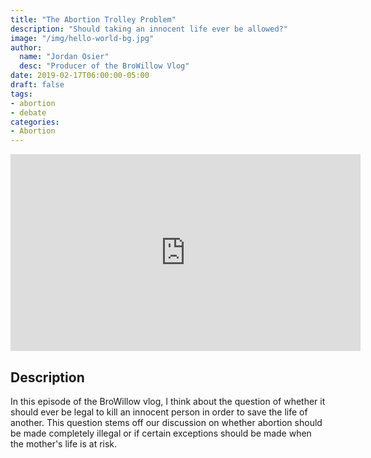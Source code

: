 ```yaml
---
title: "The Abortion Trolley Problem"
description: "Should taking an innocent life ever be allowed?"
image: "/img/hello-world-bg.jpg"
author:
  name: "Jordan Osier"
  desc: "Producer of the BroWillow Vlog"
date: 2019-02-17T06:00:00-05:00
draft: false
tags:
- abortion
- debate
categories:
- Abortion
---
```


<div class="post-video">
<iframe align="center" width="560" height="315" src="https://www.youtube.com/embed/dmbZi5ROq0Q" frameborder="0" allow="accelerometer; autoplay; encrypted-media; gyroscope; picture-in-picture" allowfullscreen></iframe>
</div>

## Description

In this episode of the BroWillow vlog, I think about the question of whether it should ever be legal to kill an innocent person in order to save the life of another. This question stems off our discussion on whether abortion should be made completely illegal or if certain exceptions should be made when the mother's life is at risk.